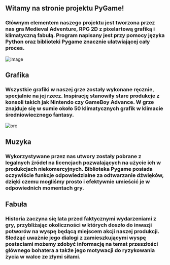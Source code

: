 ## Witamy na stronie projektu PyGame!

### Głównym elementem naszego projektu jest tworzona przez nas gra Medieval Adventure, RPG 2D z pixelartową grafiką i klimatyczną fabułą. Program napisany jest przy pomocy języka Python oraz biblioteki Pygame znacznie ułatwiającej cały proces.
  
![image](https://user-images.githubusercontent.com/72696235/102686938-7b7f6a80-41eb-11eb-992d-365cc6a757f0.png)

## Grafika

### Wszystkie grafiki w naszej grze zostały wykonane ręcznie, specjalnie na jej rzecz. Inspirację stanowiły stare produkcje z konsoli takich jak Nintendo czy GameBoy Advance. W grze znajduje się w sumie około 50 klimatycznych grafik w klimacie średniowiecznego fantasy.
  ![orc](https://user-images.githubusercontent.com/72696235/102687011-18da9e80-41ec-11eb-8e01-c1f5427badc2.png)
## Muzyka
### Wykorzystywane przez nas utwory zostały pobrane z legalnych źródeł na licencjach pozwalających na użycie ich w produkcjach niekomercyjnych. Biblioteka Pygame posiada oczywiście funkcje odpowiedzialne za odtwarzanie dźwięków, dzięki czemu mogliśmy prosto i efektywnie umieścić je w odpowiednich momentach gry.

## Fabuła

### Historia zaczyna się lata przed faktycznymi wydarzeniami z gry, przybliżając okoliczności w których doszło do inwazji potworów na wyspę będącą miejscem akcji naszej produkcji. Sledząć uważnie jego dialogi z zamieszkującymi wyspę postaciami możemy zdobyć informację na temat przeszłości głównego bohatera a także jego motywacji do ryzykowania życia w walce ze złymi siłami.
